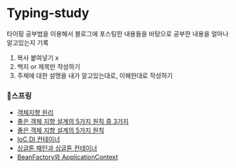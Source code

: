 # Typing-study

타이핑 공부법을 이용해서 
블로그에 포스팅한 내용들을 바탕으로 
공부한 내용을 얼마나 알고있는지 기록

1. 복사 붙여넣기 x
2. 백지 or 제목만 작성하기
3. 주제에 대한 설명을 내가 알고있는대로, 이해한대로 작성하기

### 📌스프링
- [객체지향 원리](https://github.com/wlsrn99/Typing-study/blob/main/%EC%8A%A4%ED%94%84%EB%A7%81/%EA%B0%9D%EC%B2%B4%EC%A7%80%ED%96%A5%EC%9B%90%EB%A6%AC.md) <br>
- [좋은 객체 지향 설계의 5가지 원칙 중 3가지](https://github.com/wlsrn99/Typing-study/blob/main/%EC%8A%A4%ED%94%84%EB%A7%81/%EC%A2%8B%EC%9D%80%20%EA%B0%9D%EC%B2%B4%20%EC%A7%80%ED%96%A5%20%EC%84%A4%EA%B3%84%EC%9D%98%205%EA%B0%80%EC%A7%80%20%EC%9B%90%EC%B9%99%20%EC%A4%91%203%EA%B0%80%EC%A7%80.md) <br>
- [좋은 객체 지향 설계의 5가지 원칙](https://github.com/wlsrn99/Typing-study/blob/main/%EC%8A%A4%ED%94%84%EB%A7%81/%EC%A2%8B%EC%9D%80%20%EA%B0%9D%EC%B2%B4%20%EC%A7%80%ED%96%A5%20%EC%84%A4%EA%B3%84%EC%9D%98%205%EA%B0%80%EC%A7%80%20%EC%9B%90%EC%B9%99.md) <br>
- [IoC,DI 컨테이너](https://github.com/wlsrn99/Typing-study/blob/77061382a227b04a63813ff33ca15b084933e059/%EC%8A%A4%ED%94%84%EB%A7%81/IoC,DI,%EC%BB%A8%ED%85%8C%EC%9D%B4%EB%84%88.md)<br>
- [싱글톤 패턴과 싱글톤 컨테이너](https://github.com/wlsrn99/Typing-study/blob/6460d8329c397b1e970d991ad723ad57f44ec23e/%EC%8A%A4%ED%94%84%EB%A7%81/%EC%8B%B1%EA%B8%80%ED%86%A4%20%ED%8C%A8%ED%84%B4%EA%B3%BC%20%EC%8B%B1%EA%B8%80%ED%86%A4%20%EC%BB%A8%ED%85%8C%EC%9D%B4%EB%84%88.md)<br>
- [BeanFactory와 ApplicationContext](https://github.com/wlsrn99/Typing-study/blob/b9fd45d1e15f86a7d690e24acc9e98fe4452488d/%EC%8A%A4%ED%94%84%EB%A7%81/BeanFactory%EC%99%80%20ApplicationContext.md)<br>